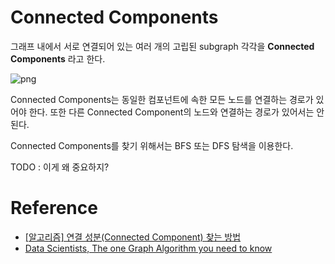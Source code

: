 # Connected Components

그래프 내에서 서로 연결되어 있는 여러 개의 고립된 subgraph 각각을 **Connected Components** 라고 한다.

![png](https://upload.wikimedia.org/wikipedia/commons/thumb/8/85/Pseudoforest.svg/800px-Pseudoforest.svg.png)

Connected Components는 동일한 컴포넌트에 속한 모든 노드를 연결하는 경로가 있어야 한다.
또한 다른 Connected Component의 노드와 연결하는 경로가 있어서는 안된다.

Connected Components를 찾기 위해서는 BFS 또는 DFS 탐색을 이용한다.

TODO : 이게 왜 중요하지?

# Reference

- [[알고리즘] 연결 성분(Connected Component) 찾는 방법](https://gmlwjd9405.github.io/2018/08/16/algorithm-connected-component.html)
- [Data Scientists, The one Graph Algorithm you need to know](https://towardsdatascience.com/to-all-data-scientists-the-one-graph-algorithm-you-need-to-know-59178dbb1ec2)
